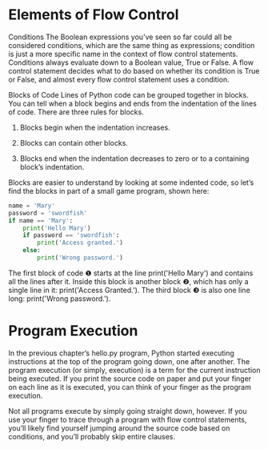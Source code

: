 # Elements of Flow Control
Conditions
The Boolean expressions you’ve seen so far could all be considered conditions, which are the same thing as expressions; condition is just a more specific name in the context of flow control statements. Conditions always evaluate down to a Boolean value, True or False. A flow control statement decides what to do based on whether its condition is True or False, and almost every flow control statement uses a condition.

Blocks of Code
Lines of Python code can be grouped together in blocks. You can tell when a block begins and ends from the indentation of the lines of code. There are three rules for blocks.

1. Blocks begin when the indentation increases.

2. Blocks can contain other blocks.

3. Blocks end when the indentation decreases to zero or to a containing block’s indentation.

Blocks are easier to understand by looking at some indented code, so let’s find the blocks in part of a small game program, shown here:
```python
name = 'Mary'
password = 'swordfish'
if name == 'Mary':
    print('Hello Mary')
    if password == 'swordfish':
        print('Access granted.')
    else:
        print('Wrong password.')
```
The first block of code ❶ starts at the line print('Hello Mary') and contains all the lines after it. Inside this block is another block ❷, which has only a single line in it: print('Access Granted.'). The third block ❸ is also one line long: print('Wrong password.').

# Program Execution
In the previous chapter’s hello.py program, Python started executing instructions at the top of the program going down, one after another. The program execution (or simply, execution) is a term for the current instruction being executed. If you print the source code on paper and put your finger on each line as it is executed, you can think of your finger as the program execution.

Not all programs execute by simply going straight down, however. If you use your finger to trace through a program with flow control statements, you’ll likely find yourself jumping around the source code based on conditions, and you’ll probably skip entire clauses.

